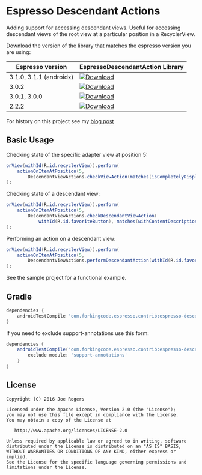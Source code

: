 # Espresso Descendant Actions

Adding support for accessing descendant views. Useful for accessing descendant views of the root view at a particular position in a RecyclerView.

Download the version of the library that matches the espresso version you are using:

| Espresso version | EspressoDescendantAction Library |
|---|---|
| 3.1.0, 3.1.1 (androidx) | [ ![Download](https://api.bintray.com/packages/joerogers/maven/espresso-descendant-actions/images/download.svg) ](https://bintray.com/joerogers/maven/espresso-descendant-actions/_latestVersion) |
| 3.0.2 | [ ![Download](https://api.bintray.com/packages/joerogers/maven/espresso-descendant-actions/images/download.svg?version=1.3.0) ](https://bintray.com/joerogers/maven/espresso-descendant-actions/1.3.0/link) |
| 3.0.1, 3.0.0 | [ ![Download](https://api.bintray.com/packages/joerogers/maven/espresso-descendant-actions/images/download.svg?version=1.2.0) ](https://bintray.com/joerogers/maven/espresso-descendant-actions/1.2.0/link) |
| 2.2.2 | [ ![Download](https://api.bintray.com/packages/joerogers/maven/espresso-descendant-actions/images/download.svg?version=1.1.1) ](https://bintray.com/joerogers/maven/espresso-descendant-actions/1.1.1/link) |

For history on this project see my [blog post](http://blog.forkingcode.com/2016/06/espresso-and-recyclerview.html)

Basic Usage
-----------

Checking state of the specific adapter view at position 5:

```java
onView(withId(R.id.recyclerView)).perform(
    actionOnItemAtPosition(5,
        DescendantViewActions.checkViewAction(matches(isCompletelyDisplayed())))
);
```

Checking state of a descendant view:

```java
onView(withId(R.id.recyclerView)).perform(
    actionOnItemAtPosition(5,
        DescendantViewActions.checkDescendantViewAction(
            withId(R.id.favoriteButton), matches(withContentDescription(R.string.favorite))))
);
```


Performing an action on a descendant view:

```java
onView(withId(R.id.recyclerView)).perform(
    actionOnItemAtPosition(5,
        DescendantViewActions.performDescendantAction(withId(R.id.favoriteButton), click()))
);
```

See the sample project for a functional example.


Gradle
------

```groovy
dependencies {
    androidTestCompile 'com.forkingcode.espresso.contrib:espresso-descendant-actions:{version}'
}
```

If you need to exclude support-annotations use this form:

```groovy
dependencies {
    androidTestCompile('com.forkingcode.espresso.contrib:espresso-descendant-actions:{version}') {
        exclude module: 'support-annotations'
    }
}
```


License
-------

    Copyright (C) 2016 Joe Rogers

    Licensed under the Apache License, Version 2.0 (the "License");
    you may not use this file except in compliance with the License.
    You may obtain a copy of the License at

       http://www.apache.org/licenses/LICENSE-2.0

    Unless required by applicable law or agreed to in writing, software
    distributed under the License is distributed on an "AS IS" BASIS,
    WITHOUT WARRANTIES OR CONDITIONS OF ANY KIND, either express or implied.
    See the License for the specific language governing permissions and
    limitations under the License.
    
